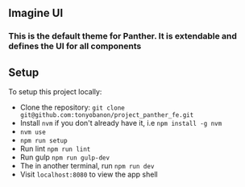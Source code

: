 
## Imagine UI

### This is the default theme for Panther. It is extendable and defines the UI for all components

## Setup
To setup this project locally:
- Clone the repository:
 `git clone git@github.com:tonyobanon/project_panther_fe.git`
- Install `nvm` if you don't already have it, i.e `npm install -g nvm`
- `nvm use`
- `npm run setup`
- Run lint `npm run lint`
- Run gulp `npm run gulp-dev`
- The in another terminal, run `npm run dev`
- Visit `localhost:8080` to view the app shell
